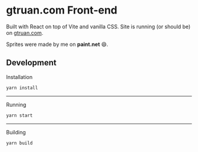 # gtruan.com Front-end

Built with React on top of Vite and vanilla CSS.
Site is running (or should be) on [gtruan.com](https://gtruan.com).

Sprites were made by me on **paint.net** :smile:.

## Development

Installation

```bash
yarn install
```

---------------

Running

```bash
yarn start
```

---------------

Building

```bash
yarn build
```
